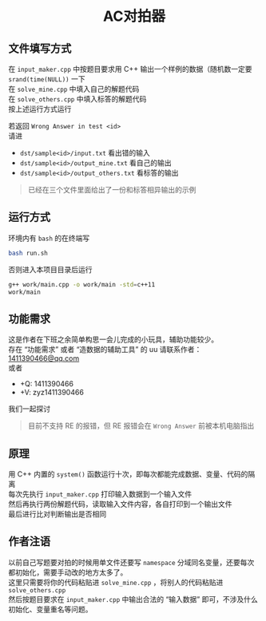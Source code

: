 <h1 align="center">AC对拍器</h1>

## 文件填写方式

在 `input_maker.cpp` 中按题目要求用 C++ 输出一个样例的数据（随机数一定要 `srand(time(NULL))` 一下    
在 `solve_mine.cpp` 中填入自己的解题代码  
在 `solve_others.cpp` 中填入标答的解题代码  
按上述运行方式运行  

若返回 `Wrong Answer in test <id>`  
请进 
- `dst/sample<id>/input.txt` 看出错的输入  
- `dst/sample<id>/output_mine.txt` 看自己的输出  
- `dst/sample<id>/output_others.txt` 看标答的输出  

> 已经在三个文件里面给出了一份和标答相异输出的示例

## 运行方式

环境内有 `bash` 的在终端写   

```sh
bash run.sh
```

否则进入本项目目录后运行  

```sh
g++ work/main.cpp -o work/main -std=c++11
work/main
```

## 功能需求

这是作者在下班之余简单构思一会儿完成的小玩具，辅助功能较少。  
存在 “功能需求” 或者 “造数据的辅助工具” 的 uu 请联系作者：1411390466@qq.com  
或者 
- +Q: 1411390466
- +V: zyz1411390466  

我们一起探讨  
  
> 目前不支持 RE 的报错，但 RE 报错会在 `Wrong Answer` 前被本机电脑指出

## 原理

用 C++ 内置的 `system()` 函数运行十次，即每次都能完成数据、变量、代码的隔离    
每次先执行 `input_maker.cpp` 打印输入数据到一个输入文件    
然后再执行两份解题代码，读取输入文件内容，各自打印到一个输出文件  
最后进行比对判断输出是否相同  
  
## 作者注语

以前自己写题要对拍的时候用单文件还要写 `namespace` 分域同名变量，还要每次都初始化，需要手动改的地方太多了。  
这里只需要将你的代码粘贴进 `solve_mine.cpp` ，将别人的代码粘贴进 `solve_others.cpp`  
然后按题目要求在 `input_maker.cpp` 中输出合法的 “输入数据” 即可，不涉及什么初始化、变量重名等问题。